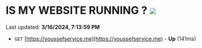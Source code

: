 # IS MY WEBSITE RUNNING ? [![](https://img.shields.io/static/v1?label=Sponsor&message=%E2%9D%A4&logo=GitHub&color=%23fe8e86)](https://github.com/sponsors/<username>)

Last updated: **3/16/2024, 7:13:59 PM**

- `GET` [https://youssefservice.me](https://youssefservice.me) - **Up** (141ms)
